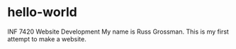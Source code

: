 # hello-world
INF 7420 Website Development
My name is Russ Grossman.  This is my first attempt to make a website.

